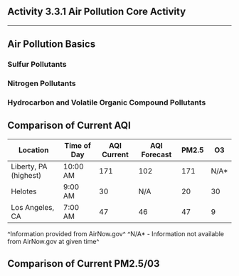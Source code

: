 ## Activity 3.3.1 Air Pollution Core Activity

---

## Air Pollution Basics

### Sulfur Pollutants

### Nitrogen Pollutants

### Hydrocarbon and Volatile Organic Compound Pollutants

## Comparison of Current AQI

| Location | Time of Day | AQI Current | AQI Forecast | PM2.5 | O3 |
|---|---|---|---|---|---|
Liberty, PA (highest) | 10:00 AM | 171 | 102 | 171 | N/A\* |
Helotes | 9:00 AM | 30 | N/A | 20 | 30 |
Los Angeles, CA | 7:00 AM | 47 | 46 | 47 | 9 |

^Information provided from AirNow.gov^
^N/A\* - Information not available from AirNow.gov at given time^

## Comparison of Current PM2.5/03
